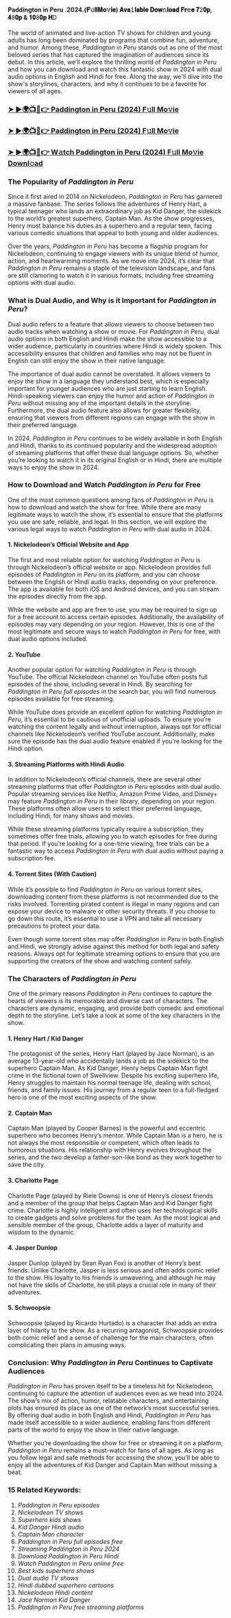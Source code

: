 #### Paddington in Peru .2024.(𝐅𝚞𝐥𝐥𝐌𝐨𝚟𝐢𝐞) 𝐀𝐯𝐚𝚒𝐥𝐚𝐛𝐥𝐞 𝐃𝐨𝐰𝚗𝐥𝐨𝐚𝐝 𝐅𝐫𝚎𝐞 𝟕𝟸𝟎𝐩, 𝟒𝟾𝟎𝐩 & 𝟏𝟎𝟾𝟎𝐩 𝐇𝙳

The world of animated and live-action TV shows for children and young adults has long been dominated by programs that combine fun, adventure, and humor. Among these, *Paddington in Peru* stands out as one of the most beloved series that has captured the imagination of audiences since its debut. In this article, we’ll explore the thrilling world of *Paddington in Peru* and how you can download and watch this fantastic show in 2024 with dual audio options in English and Hindi for free. Along the way, we'll dive into the show's storylines, characters, and why it continues to be a favorite for viewers of all ages.

<h3><a href="https://shorturl.at/oFZko">➤ ►🌍📺📱👉 Paddington in Peru (2024) F𝚞ll Mo𝚟ie</a></h3>

<h3><a href="https://shorturl.at/oFZko">➤ ►🌍📺📱👉 Paddington in Peru (2024) F𝚞ll Mo𝚟ie</a></h3>

<h3><a href="https://shorturl.at/oFZko">➤ ►🌍📺📱👉 W𝚊tch Paddington in Peru (2024) F𝚞ll Mo𝚟ie Downl𝚘ad</a></h3>


### The Popularity of *Paddington in Peru*

Since it first aired in 2014 on Nickelodeon, *Paddington in Peru* has garnered a massive fanbase. The series follows the adventures of Henry Hart, a typical teenager who lands an extraordinary job as Kid Danger, the sidekick to the world’s greatest superhero, Captain Man. As the show progresses, Henry must balance his duties as a superhero and a regular teen, facing various comedic situations that appeal to both young and older audiences.

Over the years, *Paddington in Peru* has become a flagship program for Nickelodeon, continuing to engage viewers with its unique blend of humor, action, and heartwarming moments. As we move into 2024, it’s clear that *Paddington in Peru* remains a staple of the television landscape, and fans are still clamoring to watch it in various formats, including free streaming options with dual audio.

### What is Dual Audio, and Why is it Important for *Paddington in Peru*?

Dual audio refers to a feature that allows viewers to choose between two audio tracks when watching a show or movie. For *Paddington in Peru*, dual audio options in both English and Hindi make the show accessible to a wider audience, particularly in countries where Hindi is widely spoken. This accessibility ensures that children and families who may not be fluent in English can still enjoy the show in their native language.

The importance of dual audio cannot be overstated. It allows viewers to enjoy the show in a language they understand best, which is especially important for younger audiences who are just starting to learn English. Hindi-speaking viewers can enjoy the humor and action of *Paddington in Peru* without missing any of the important details in the storyline. Furthermore, the dual audio feature also allows for greater flexibility, ensuring that viewers from different regions can engage with the show in their preferred language.

In 2024, *Paddington in Peru* continues to be widely available in both English and Hindi, thanks to its continued popularity and the widespread adoption of streaming platforms that offer these dual language options. So, whether you’re looking to watch it in its original English or in Hindi, there are multiple ways to enjoy the show in 2024.

### How to Download and Watch *Paddington in Peru* for Free

One of the most common questions among fans of *Paddington in Peru* is how to download and watch the show for free. While there are many legitimate ways to watch the show, it’s essential to ensure that the platforms you use are safe, reliable, and legal. In this section, we will explore the various legal ways to watch *Paddington in Peru* with dual audio in 2024.

#### 1. **Nickelodeon’s Official Website and App**

The first and most reliable option for watching *Paddington in Peru* is through Nickelodeon’s official website or app. Nickelodeon provides full episodes of *Paddington in Peru* on its platform, and you can choose between the English or Hindi audio tracks, depending on your preference. The app is available for both iOS and Android devices, and you can stream the episodes directly from the app.

While the website and app are free to use, you may be required to sign up for a free account to access certain episodes. Additionally, the availability of episodes may vary depending on your region. However, this is one of the most legitimate and secure ways to watch *Paddington in Peru* for free, with dual audio options included.

#### 2. **YouTube**

Another popular option for watching *Paddington in Peru* is through YouTube. The official Nickelodeon channel on YouTube often posts full episodes of the show, including several in Hindi. By searching for *Paddington in Peru full episodes* in the search bar, you will find numerous episodes available for free streaming.

While YouTube does provide an excellent option for watching *Paddington in Peru*, it’s essential to be cautious of unofficial uploads. To ensure you’re watching the content legally and without interruption, always opt for official channels like Nickelodeon’s verified YouTube account. Additionally, make sure the episode has the dual audio feature enabled if you’re looking for the Hindi option.

#### 3. **Streaming Platforms with Hindi Audio**

In addition to Nickelodeon’s official channels, there are several other streaming platforms that offer *Paddington in Peru* episodes with dual audio. Popular streaming services like Netflix, Amazon Prime Video, and Disney+ may feature *Paddington in Peru* in their library, depending on your region. These platforms often allow users to select their preferred language, including Hindi, for many shows and movies.

While these streaming platforms typically require a subscription, they sometimes offer free trials, allowing you to watch episodes for free during that period. If you’re looking for a one-time viewing, free trials can be a fantastic way to access *Paddington in Peru* with dual audio without paying a subscription fee.

#### 4. **Torrent Sites (With Caution)**

While it’s possible to find *Paddington in Peru* on various torrent sites, downloading content from these platforms is not recommended due to the risks involved. Torrenting pirated content is illegal in many regions and can expose your device to malware or other security threats. If you choose to go down this route, it’s essential to use a VPN and take all necessary precautions to protect your data.

Even though some torrent sites may offer *Paddington in Peru* in both English and Hindi, we strongly advise against this method for both legal and safety reasons. Always opt for legitimate streaming options to ensure that you are supporting the creators of the show and watching content safely.

### The Characters of *Paddington in Peru*

One of the primary reasons *Paddington in Peru* continues to capture the hearts of viewers is its memorable and diverse cast of characters. The characters are dynamic, engaging, and provide both comedic and emotional depth to the storyline. Let’s take a look at some of the key characters in the show.

#### 1. **Henry Hart / Kid Danger**

The protagonist of the series, Henry Hart (played by Jace Norman), is an average 13-year-old who accidentally lands a job as the sidekick to the superhero Captain Man. As Kid Danger, Henry helps Captain Man fight crime in the fictional town of Swellview. Despite his exciting superhero life, Henry struggles to maintain his normal teenage life, dealing with school, friends, and family issues. His journey from a regular teen to a full-fledged hero is one of the most exciting aspects of the show.

#### 2. **Captain Man**

Captain Man (played by Cooper Barnes) is the powerful and eccentric superhero who becomes Henry’s mentor. While Captain Man is a hero, he is not always the most responsible or competent, which often leads to humorous situations. His relationship with Henry evolves throughout the series, and the two develop a father-son-like bond as they work together to save the city.

#### 3. **Charlotte Page**

Charlotte Page (played by Riele Downs) is one of Henry’s closest friends and a member of the group that helps Captain Man and Kid Danger fight crime. Charlotte is highly intelligent and often uses her technological skills to create gadgets and solve problems for the team. As the most logical and sensible member of the group, Charlotte adds a layer of maturity and wisdom to the dynamic.

#### 4. **Jasper Dunlop**

Jasper Dunlop (played by Sean Ryan Fox) is another of Henry’s best friends. Unlike Charlotte, Jasper is less serious and often adds comic relief to the show. His loyalty to his friends is unwavering, and although he may not have the skills of Charlotte, he still plays a crucial role in many of their adventures.

#### 5. **Schwoopsie**

Schwoopsie (played by Ricardo Hurtado) is a character that adds an extra layer of hilarity to the show. As a recurring antagonist, Schwoopsie provides both comic relief and a sense of challenge for the main characters, often complicating their plans in amusing ways.

### Conclusion: Why *Paddington in Peru* Continues to Captivate Audiences

*Paddington in Peru* has proven itself to be a timeless hit for Nickelodeon, continuing to capture the attention of audiences even as we head into 2024. The show’s mix of action, humor, relatable characters, and entertaining plots has ensured its place as one of the network’s most successful series. By offering dual audio in both English and Hindi, *Paddington in Peru* has made itself accessible to a wider audience, enabling fans from different parts of the world to enjoy the show in their native language.

Whether you’re downloading the show for free or streaming it on a platform, *Paddington in Peru* remains a must-watch for fans of all ages. As long as you follow legal and safe methods for accessing the show, you’ll be able to enjoy all the adventures of Kid Danger and Captain Man without missing a beat.

### 15 Related Keywords:
1. *Paddington in Peru episodes*
2. *Nickelodeon TV shows*
3. *Superhero kids shows*
4. *Kid Danger Hindi audio*
5. *Captain Man character*
6. *Paddington in Peru full episodes free*
7. *Streaming *Paddington in Peru* 2024*
8. *Download *Paddington in Peru* Hindi*
9. *Watch *Paddington in Peru* online free*
10. *Best kids superhero shows*
11. *Dual audio TV shows*
12. *Hindi dubbed superhero cartoons*
13. *Nickelodeon Hindi content*
14. *Jace Norman Kid Danger*
15. *Paddington in Peru free streaming platforms*
